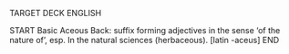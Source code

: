 TARGET DECK
ENGLISH

START
Basic
Aceous
Back: suffix forming adjectives in the sense ‘of the nature of’, esp. In the natural sciences (herbaceous). [latin -aceus]
END
